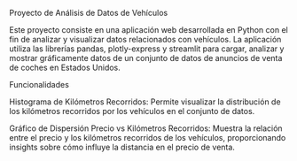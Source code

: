Proyecto de Análisis de Datos de Vehículos

Este proyecto consiste en una aplicación web desarrollada en Python con el fin de analizar y visualizar datos relacionados con vehículos. La aplicación utiliza las librerías pandas, plotly-express y streamlit para cargar, analizar y mostrar gráficamente datos de un conjunto de datos de anuncios de venta de coches en Estados Unidos.

Funcionalidades

Histograma de Kilómetros Recorridos: Permite visualizar la distribución de los kilómetros recorridos por los vehículos en el conjunto de datos.

Gráfico de Dispersión Precio vs Kilómetros Recorridos: Muestra la relación entre el precio y los kilómetros recorridos de los vehículos, proporcionando insights sobre cómo influye la distancia en el precio de venta.
